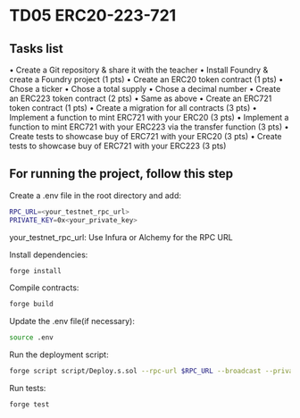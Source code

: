 # TD05 ERC20-223-721

## Tasks list

• Create a Git repository & share it with the teacher 
• Install Foundry & create a Foundry project (1 pts)
• Create an ERC20 token contract (1 pts)
• Chose a ticker
• Chose a total supply
• Chose a decimal number
• Create an ERC223 token contract (2 pts)
• Same as above
• Create an ERC721 token contract (1 pts)
• Create a migration for all contracts (3 pts)
• Implement a function to mint ERC721 with your ERC20 (3 pts)
• Implement a function to mint ERC721 with your ERC223 via the transfer function (3 pts)
• Create tests to showcase buy of ERC721 with your ERC20 (3 pts)
• Create tests to showcase buy of ERC721 with your ERC223 (3 pts)

## For running the project, follow this step

Create a .env file in the root directory and add:
```bash
RPC_URL=<your_testnet_rpc_url>
PRIVATE_KEY=0x<your_private_key>
```
your_testnet_rpc_url: Use Infura or Alchemy for the RPC URL

Install dependencies:
```bash
forge install
```

Compile contracts:
```bash
forge build
```

Update the .env file(if necessary):
```bash
source .env
```

Run the deployment script:
```bash
forge script script/Deploy.s.sol --rpc-url $RPC_URL --broadcast --private-key $PRIVATE_KEY
```

Run tests:
```bash
forge test
```
